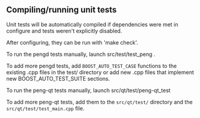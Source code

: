 Compiling/running unit tests
------------------------------------

Unit tests will be automatically compiled if dependencies were met in configure
and tests weren't explicitly disabled.

After configuring, they can be run with 'make check'.

To run the pengd tests manually, launch src/test/test_peng .

To add more pengd tests, add `BOOST_AUTO_TEST_CASE` functions to the existing
.cpp files in the test/ directory or add new .cpp files that
implement new BOOST_AUTO_TEST_SUITE sections.

To run the peng-qt tests manually, launch src/qt/test/peng-qt_test

To add more peng-qt tests, add them to the `src/qt/test/` directory and
the `src/qt/test/test_main.cpp` file.
